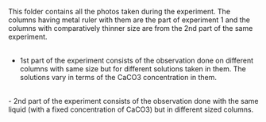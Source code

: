 This folder contains all the photos taken during the experiment. The columns having metal ruler with them are 
the part of experiment 1 and the columns with comparatively thinner size are from the 2nd part of the same experiment.
</br>
</br>
- 1st part of the experiment consists of the observation done on different columns with same size but for different 
solutions taken in them. The solutions vary in terms of the CaCO3 concentration in them.
</br>
- 2nd part of the experiment consists of the observation done with the same liquid (with a fixed concentration of CaCO3) but 
in different sized columns.

